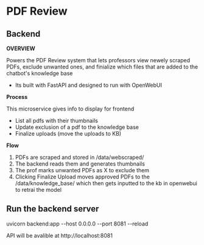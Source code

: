# PDF Review
 
## Backend
 
**OVERVIEW**
 
Powers the PDF Review system that lets professors view newely scraped PDFs, exclude unwanted ones, and finialize which files that are added to the chatbot's knowledge base
- Its built with FastAPI and designed to run with OpenWebUI
 
**Process**
 
This microservice gives info to display for frontend
- List all pdfs with their thumbnails
- Update exclusion of a pdf to the knowledge base
- Finalize uploads (move the uploads to KB)
 
**Flow**
 
1. PDFs are scraped and stored in /data/webscraped/
2. The backend reads them and generates thumbnails
3. The prof marks unwanted PDFs as X to exclude them
4. Clicking Finalize Upload moves approved PDFs to the /data/knowledge_base/ which then gets inputted to the kb in openwebui to retrai the model
 
 
 
## Run the backend server
 
uvicorn backend:app --host 0.0.0.0 --port 8081 --reload
 
API will be avalible at http://localhost:8081
 